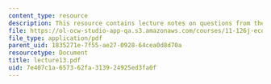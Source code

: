 ```yaml
---
content_type: resource
description: This resource contains lecture notes on questions from the last lecture.
file: https://ol-ocw-studio-app-qa.s3.amazonaws.com/courses/11-126j-economics-of-education-spring-2007/7e407c1a657362fa313924925ed3fa0f_lecture13.pdf
file_type: application/pdf
parent_uid: 1835271e-7f55-ae27-0928-64cea0d8d70a
resourcetype: Document
title: lecture13.pdf
uid: 7e407c1a-6573-62fa-3139-24925ed3fa0f
---
```


